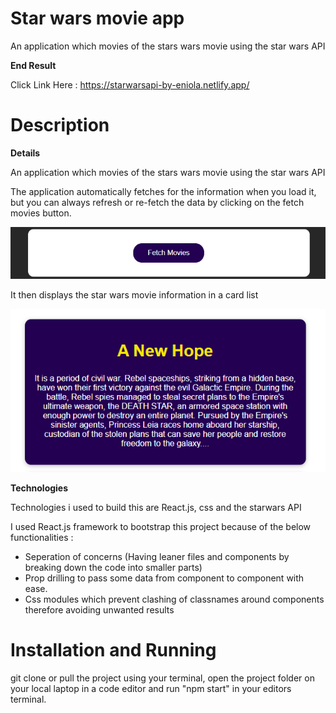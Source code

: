 # Star wars movie app

An application which movies of the stars wars movie using the star wars API

**End Result**

Click Link Here : https://starwarsapi-by-eniola.netlify.app/

# Description

**Details**

An application which movies of the stars wars movie using the star wars API

The application automatically fetches for the information when you load it, but you can always refresh or re-fetch the data by clicking on the fetch movies button.

![button](https://github.com/Eniola-Codes/Consuming-Stars-wars-Movie-demo-Api-/blob/main/src/assets/button.png?raw=true)

It then displays the star wars movie information in a card list 

![Card](https://github.com/Eniola-Codes/Consuming-Stars-wars-Movie-demo-Api-/blob/main/src/assets/movie%20info.png?raw=true)

**Technologies**

Technologies i used to build this are React.js, css and the starwars API

I used React.js framework to bootstrap this project because of the below functionalities : 

- Seperation of concerns (Having leaner files and components by breaking down the code into smaller parts)
- Prop drilling to pass some data from component to component with ease.
- Css modules which prevent clashing of classnames around components therefore avoiding unwanted results

# Installation and Running

git clone or pull the project using your terminal, open the project folder on your local laptop in a code editor and run "npm start" in your editors terminal.

